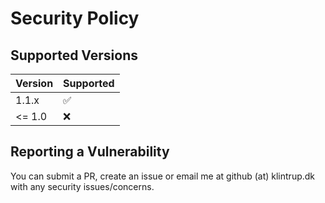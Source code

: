 # Security Policy

## Supported Versions

| Version | Supported |
|---------|-----------|
| 1.1.x   | ✅         |
| <= 1.0  | ❌         |

## Reporting a Vulnerability

You can submit a PR, create an issue or email me at github (at) klintrup.dk with any security issues/concerns.
